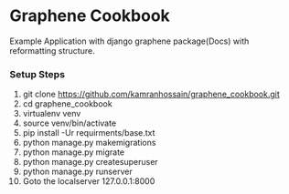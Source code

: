 # Graphene Cookbook

Example Application with django graphene package(Docs) with reformatting structure.

### Setup Steps

1. git clone https://github.com/kamranhossain/graphene_cookbook.git
2. cd graphene_cookbook
3. virtualenv venv
4. source venv/bin/activate
5. pip install -Ur requirments/base.txt
6. python manage.py makemigrations
7. python manage.py migrate
8. python manage.py createsuperuser
9. python manage.py runserver
10. Goto the localserver 127.0.0.1:8000
